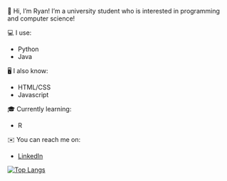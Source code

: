 👋 Hi, I’m Ryan! I’m a university student who is interested in programming and computer science!

💻 I use:
- Python
- Java

🖥️ I also know:
- HTML/CSS
- Javascript

🎓 Currently learning:

- R

✉️ You can reach me on:
- [LinkedIn](https://www.linkedin.com/in/ryan-lowe-aa873a241/)

[![Top Langs](https://github-readme-stats.vercel.app/api/top-langs/?username=icyfrostbolt&hide=yacc)](https://github.com/icyfrostbolt/github-readme-stats)
